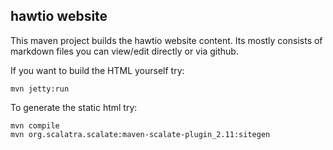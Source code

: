 ## hawtio website

This maven project builds the hawtio website content. Its mostly consists of markdown files you can view/edit directly or via github.

If you want to build the HTML yourself try:

```
mvn jetty:run
```

To generate the static html try:
```
mvn compile
mvn org.scalatra.scalate:maven-scalate-plugin_2.11:sitegen
```
